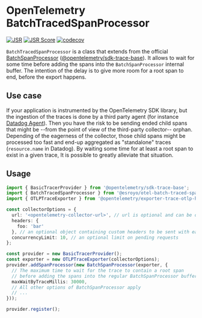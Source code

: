 # OpenTelemetry BatchTracedSpanProcessor

[![JSR](https://jsr.io/badges/@esroyo/otel-batch-traced-span-processor)](https://jsr.io/@esroyo/otel-batch-traced-span-processor) [![JSR Score](https://jsr.io/badges/@esroyo/otel-batch-traced-span-processor/score)](https://jsr.io/@esroyo/otel-batch-traced-span-processor) [![codecov](https://codecov.io/gh/esroyo/opentelemetry-batch-traced-span-processor/graph/badge.svg?token=XIQYWSW3H8)](https://codecov.io/gh/esroyo/opentelemetry-batch-traced-span-processor)

`BatchTracedSpanProcessor` is a class that extends from the official [BatchSpanProcessor](https://www.npmjs.com/package/@opentelemetry/sdk-trace-base) ([@opentelemetry/sdk-trace-base](https://www.npmjs.com/package/@opentelemetry/sdk-trace-base)). It allows to wait for some time before adding the spans into the `BatchSpanProcessor` internal buffer. The intention of the delay is to give more room for a root span to end, before the export happens.

## Use case

If your application is instrumented by the OpenTelemetry SDK library, but the ingestion of the traces is done by a third party agent (for instance [Datadog Agent](https://docs.datadoghq.com/opentelemetry/#otlp-ingest-in-datadog-agent)). Then you have the risk to be sending ended child spans that might be --from the point of view of the third-party collector-- orphan. Depending of the eagerness of the collector, those child spans might be processed too fast and end-up aggregated as "standalone" traces (`resource.name` in Datadog). By waiting some time for at least a root span to exist in a given trace, It is possible to greatly alleviate that situation.
 
## Usage

```ts
import { BasicTracerProvider } from '@opentelemetry/sdk-trace-base';
import { BatchTracedSpanProcessor } from '@esroyo/otel-batch-traced-span-processor'; 
import { OTLPTraceExporter } from '@opentelemetry/exporter-trace-otlp-http';

const collectorOptions = {
  url: '<opentelemetry-collector-url>', // url is optional and can be omitted - default is http://localhost:4318/v1/traces
  headers: {
    foo: 'bar'
  }, // an optional object containing custom headers to be sent with each request will only work with http
  concurrencyLimit: 10, // an optional limit on pending requests
};

const provider = new BasicTracerProvider();
const exporter = new OTLPTraceExporter(collectorOptions);
provider.addSpanProcessor(new BatchSpanProcessor(exporter, {
  // The maximum time to wait for the trace to contain a root span
  // before adding the spans into the regular BatchSpanProcessor buffer
  maxWaitByTraceMillis: 30000,
  // All other options of BatchSpanProcessor apply
  // ...
}));

provider.register();
```

